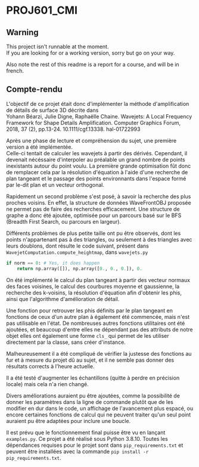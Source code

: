 # PROJ601_CMI

## Warning

This project isn't runnable at the moment.  
If you are looking for or a working version, sorry but go on your way.

Also note the rest of this readme is a report for a course, and will be in french.

## Compte-rendu

L'objectif de ce projet était donc d'implémenter la méthode d'amplification de détails de surface 3D décrite dans  
Yohann Béarzi, Julie Digne, Raphaëlle Chaine. Wavejets: A Local Frequency Framework for Shape Details Amplification. Computer Graphics Forum, 2018, 37 (2), pp.13-24. 10.1111/cgf.13338. hal-01722993

Après une phase de lecture et compréhension du sujet, une première version a été implémentée.  
Celle-ci tentait de calculer les wavejets à partir des dérivés. Cependant, il devenait nécéssaire d'interpoler au préalable un grand nombre de points inexistants autour du point voulu. La première grande optimisation fût donc de remplacer cela par la résolution d'équation à l'aide d'une recherche de plan tangeant et le passage des points environnants dans l'espace formé par le-dit plan et un vecteur orthogonal.

Rapidement un second problème s'est posé, à savoir la recherche des plus proches voisins. En effet, la structure de données WaveFrontOBJ proposée ne permet pas de faire des recherches efficacement. Une structure de graphe a donc été ajoutée, optimisée pour un parcours basé sur le BFS (Breadth First Search, ou parcours en largeur).

Différents problèmes de plus petite taille ont pu être observés, dont les points n'appartenant pas à des triangles, ou seulement à des triangles avec leurs doublons, dont résulte le code suivant, présent dans `WavejetComputation.compute_heightmap`, dans `wavejets.py`

```py
if norm == 0: # Yes, it does happen
    return np.array([]), np.array([0., 0., 0.]), 0.
```

On été implémenté le calcul du plan tangeant à partir des vecteur normaux des faces voisines, le calcul des courbures moyenne et gaussienne, la recherche des k-voisins, la résolution d'équation afin d'obtenir les phis, ainsi que l'algorithme d'amélioration de détail.

Une fonction pour retrouver les phis définits par le plan tangeant en fonctions de ceux d'un autre plan à également été commencée, mais n'est pas utilisable en l'état. De nombreuses autres fonctions utilitaires ont été ajoutées, et beaucoup d'entre elles ne dépendant pas des attributs de notre objet elles ont également une forme `cls_` qui permet de les utiliser directement par la classe, sans créer d'instance.

Malheureusement il a été compliqué de vérifier la justesse des fonctions au fur et à mesure du projet dû au sujet, et il ne semble pas donner des résultats corrects à l'heure actuelle.

Il a été testé d'augmenter les échantillons (quitte à perdre en précision locale) mais cela n'a rien changé.

Divers améliorations auraient pu être ajoutées, comme la possibilité de donner les paramètres dans la ligne de commande plutôt que de les modifier en dur dans le code, un affichage de l'avancement plus espacé, ou encore certaines fonctions de calcul qui ne peuvent traiter qu'un seul point auraient pu être adaptées pour inclure une boucle.

Il est prévu que le fonctionnement final puisse être vu en lançant `examples.py`. Ce projet a été réalisé sous Python 3.8.10. Toutes les dépendances requises pour le projet sont dans `pip_requirements.txt` et peuvent être installées avec la commande `pip install -r pip_requirements.txt`.